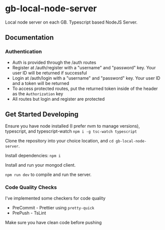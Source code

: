 # gb-local-node-server

Local node server on each GB. Typescript based NodeJS Server.

## Documentation

### Authentication

- Auth is provided through the /auth routes
- Register at /auth/register with a "username" and "password" key. Your user ID will be returned if successful
- Login at /auth/login with a "username" and "password" key. Your user ID and a token will be returned
- To access protected routes, put the returned token inside of the header as the `Authorization` key
- All routes but login and register are protected

## Get Started Developing

Ensure you have node installed (I prefer nvm to manage versions), typescript, and typescript-watch `npm i -g tsc-watch typescript`

Clone the repository into your choice location, and `cd gb-local-node-server`.

Install dependencies: `npm i`

Install and run your mongod client.

`npm run dev` to compile and run the server.

### Code Quality Checks

I've implemented some checkers for code quality

- PreCommit - Prettier using `pretty-quick`
- PrePush - TsLint

Make sure you have clean code before pushing
